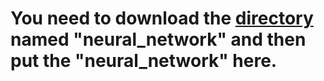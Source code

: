 # You need to download the [directory](https://github.com/MMunibas/PhysNet/tree/master) named "neural_network" and then put the "neural_network" here.
